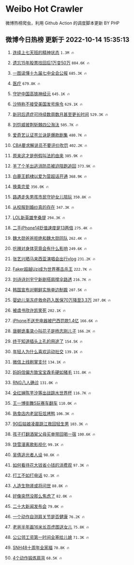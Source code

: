 # Weibo Hot Crawler 



微博热榜爬虫，利用 Github Action 的调度脚本更新 BY PHP 


## 微博今日热榜 更新于 2022-10-14 15:35:13 
1. [连续上七天班的精神状态](https://s.weibo.com/weibo?q=%23%E8%BF%9E%E7%BB%AD%E4%B8%8A%E4%B8%83%E5%A4%A9%E7%8F%AD%E7%9A%84%E7%B2%BE%E7%A5%9E%E7%8A%B6%E6%80%81%23&t=31&band_rank=1&Refer=top) `1.3M 🔥` 

1. [遗忘15年股票找回后1万变50万](https://s.weibo.com/weibo?q=%23%E9%81%97%E5%BF%9815%E5%B9%B4%E8%82%A1%E7%A5%A8%E6%89%BE%E5%9B%9E%E5%90%8E1%E4%B8%87%E5%8F%9850%E4%B8%87%23&t=31&band_rank=2&Refer=top) `884.6K 🔥` 

1. [一图读懂十九届七中全会公报](https://s.weibo.com/weibo?q=%23%E4%B8%80%E5%9B%BE%E8%AF%BB%E6%87%82%E5%8D%81%E4%B9%9D%E5%B1%8A%E4%B8%83%E4%B8%AD%E5%85%A8%E4%BC%9A%E5%85%AC%E6%8A%A5%23&t=31&band_rank=3&Refer=top) `685.3K 🔥` 

1. [医疗](https://s.weibo.com/weibo?q=%23%E5%8C%BB%E7%96%97%23&t=31&band_rank=4&Refer=top) `679.8K 🔥` 

1. [守护中国高铁神经元](https://s.weibo.com/weibo?q=%23%E5%AE%88%E6%8A%A4%E4%B8%AD%E5%9B%BD%E9%AB%98%E9%93%81%E7%A5%9E%E7%BB%8F%E5%85%83%23&t=31&band_rank=5&Refer=top) `645.1K 🔥` 

1. [沙特称不接受美国发号施令](https://s.weibo.com/weibo?q=%23%E6%B2%99%E7%89%B9%E7%A7%B0%E4%B8%8D%E6%8E%A5%E5%8F%97%E7%BE%8E%E5%9B%BD%E5%8F%91%E5%8F%B7%E6%96%BD%E4%BB%A4%23&t=31&band_rank=6&Refer=top) `629.1K 🔥` 

1. [新冠后遗症可持续数周数月甚至更长时间](https://s.weibo.com/weibo?q=%23%E6%96%B0%E5%86%A0%E5%90%8E%E9%81%97%E7%97%87%E5%8F%AF%E6%8C%81%E7%BB%AD%E6%95%B0%E5%91%A8%E6%95%B0%E6%9C%88%E7%94%9A%E8%87%B3%E6%9B%B4%E9%95%BF%E6%97%B6%E9%97%B4%23&t=31&band_rank=7&Refer=top) `529.3K 🔥` 

1. [刘恺威披荆斩棘四公淘汰](https://s.weibo.com/weibo?q=%23%E5%88%98%E6%81%BA%E5%A8%81%E6%8A%AB%E8%8D%86%E6%96%A9%E6%A3%98%E5%9B%9B%E5%85%AC%E6%B7%98%E6%B1%B0%23&t=31&band_rank=8&Refer=top) `505.7K 🔥` 

1. [爱奇艺认证苍兰诀是爆款剧集](https://s.weibo.com/weibo?q=%23%E7%88%B1%E5%A5%87%E8%89%BA%E8%AE%A4%E8%AF%81%E8%8B%8D%E5%85%B0%E8%AF%80%E6%98%AF%E7%88%86%E6%AC%BE%E5%89%A7%E9%9B%86%23&t=31&band_rank=9&Refer=top) `480.7K 🔥` 

1. [CBA要求解说员不要评价吹罚](https://s.weibo.com/weibo?q=%23CBA%E8%A6%81%E6%B1%82%E8%A7%A3%E8%AF%B4%E5%91%98%E4%B8%8D%E8%A6%81%E8%AF%84%E4%BB%B7%E5%90%B9%E7%BD%9A%23&t=31&band_rank=10&Refer=top) `402.2K 🔥` 

1. [原来这才是例假叫法的由来](https://s.weibo.com/weibo?q=%23%E5%8E%9F%E6%9D%A5%E8%BF%99%E6%89%8D%E6%98%AF%E4%BE%8B%E5%81%87%E5%8F%AB%E6%B3%95%E7%9A%84%E7%94%B1%E6%9D%A5%23&t=31&band_rank=11&Refer=top) `385.9K 🔥` 

1. [羊了个羊出逃消防员被迫陪跑追回](https://s.weibo.com/weibo?q=%23%E7%BE%8A%E4%BA%86%E4%B8%AA%E7%BE%8A%E5%87%BA%E9%80%83%E6%B6%88%E9%98%B2%E5%91%98%E8%A2%AB%E8%BF%AB%E9%99%AA%E8%B7%91%E8%BF%BD%E5%9B%9E%23&t=31&band_rank=12&Refer=top) `373.9K 🔥` 

1. [白鹿王鹤棣以爱为营超话开通](https://s.weibo.com/weibo?q=%23%E7%99%BD%E9%B9%BF%E7%8E%8B%E9%B9%A4%E6%A3%A3%E4%BB%A5%E7%88%B1%E4%B8%BA%E8%90%A5%E8%B6%85%E8%AF%9D%E5%BC%80%E9%80%9A%23&t=31&band_rank=13&Refer=top) `368.9K 🔥` 

1. [换乘恋爱](https://s.weibo.com/weibo?q=%23%E6%8D%A2%E4%B9%98%E6%81%8B%E7%88%B1%23&t=31&band_rank=14&Refer=top) `356.0K 🔥` 

1. [路遇走失男孩市民守护女儿陪玩](https://s.weibo.com/weibo?q=%23%E8%B7%AF%E9%81%87%E8%B5%B0%E5%A4%B1%E7%94%B7%E5%AD%A9%E5%B8%82%E6%B0%91%E5%AE%88%E6%8A%A4%E5%A5%B3%E5%84%BF%E9%99%AA%E7%8E%A9%23&t=31&band_rank=15&Refer=top) `350.8K 🔥` 

1. [从校服到婚纱真的存在](https://s.weibo.com/weibo?q=%23%E4%BB%8E%E6%A0%A1%E6%9C%8D%E5%88%B0%E5%A9%9A%E7%BA%B1%E7%9C%9F%E7%9A%84%E5%AD%98%E5%9C%A8%23&t=31&band_rank=16&Refer=top) `347.3K 🔥` 

1. [LOL新英雄奎桑提](https://s.weibo.com/weibo?q=%23LOL%E6%96%B0%E8%8B%B1%E9%9B%84%E5%A5%8E%E6%A1%91%E6%8F%90%23&t=31&band_rank=17&Refer=top) `294.3K 🔥` 

1. [二手iPhone14贬值速度是13两倍](https://s.weibo.com/weibo?q=%23%E4%BA%8C%E6%89%8BiPhone14%E8%B4%AC%E5%80%BC%E9%80%9F%E5%BA%A6%E6%98%AF13%E4%B8%A4%E5%80%8D%23&t=31&band_rank=18&Refer=top) `275.4K 🔥` 

1. [魏大勋爸爸拒绝和魏大勋同队](https://s.weibo.com/weibo?q=%23%E9%AD%8F%E5%A4%A7%E5%8B%8B%E7%88%B8%E7%88%B8%E6%8B%92%E7%BB%9D%E5%92%8C%E9%AD%8F%E5%A4%A7%E5%8B%8B%E5%90%8C%E9%98%9F%23&t=31&band_rank=19&Refer=top) `262.4K 🔥` 

1. [吃辣对身体究竟会有什么影响](https://s.weibo.com/weibo?q=%23%E5%90%83%E8%BE%A3%E5%AF%B9%E8%BA%AB%E4%BD%93%E7%A9%B6%E7%AB%9F%E4%BC%9A%E6%9C%89%E4%BB%80%E4%B9%88%E5%BD%B1%E5%93%8D%23&t=31&band_rank=20&Refer=top) `249.6K 🔥` 

1. [张艺兴晒马来西亚演唱会出行vlog](https://s.weibo.com/weibo?q=%23%E5%BC%A0%E8%89%BA%E5%85%B4%E6%99%92%E9%A9%AC%E6%9D%A5%E8%A5%BF%E4%BA%9A%E6%BC%94%E5%94%B1%E4%BC%9A%E5%87%BA%E8%A1%8Cvlog%23&t=31&band_rank=21&Refer=top) `231.2K 🔥` 

1. [Faker超越Uzi成为世界赛击杀王](https://s.weibo.com/weibo?q=%23Faker%E8%B6%85%E8%B6%8AUzi%E6%88%90%E4%B8%BA%E4%B8%96%E7%95%8C%E8%B5%9B%E5%87%BB%E6%9D%80%E7%8E%8B%23&t=31&band_rank=22&Refer=top) `222.7K 🔥` 

1. [刘诗诗刘宇宁新剧搭肩撑伞路透](https://s.weibo.com/weibo?q=%23%E5%88%98%E8%AF%97%E8%AF%97%E5%88%98%E5%AE%87%E5%AE%81%E6%96%B0%E5%89%A7%E6%90%AD%E8%82%A9%E6%92%91%E4%BC%9E%E8%B7%AF%E9%80%8F%23&t=31&band_rank=23&Refer=top) `216.7K 🔥` 

1. [韩国宣布对朝鲜实施单边制裁](https://s.weibo.com/weibo?q=%23%E9%9F%A9%E5%9B%BD%E5%AE%A3%E5%B8%83%E5%AF%B9%E6%9C%9D%E9%B2%9C%E5%AE%9E%E6%96%BD%E5%8D%95%E8%BE%B9%E5%88%B6%E8%A3%81%23&t=31&band_rank=24&Refer=top) `207.5K 🔥` 

1. [婴幼儿渐冻症救命药入医保70万降至3.3万](https://s.weibo.com/weibo?q=%23%E5%A9%B4%E5%B9%BC%E5%84%BF%E6%B8%90%E5%86%BB%E7%97%87%E6%95%91%E5%91%BD%E8%8D%AF%E5%85%A5%E5%8C%BB%E4%BF%9D70%E4%B8%87%E9%99%8D%E8%87%B33.3%E4%B8%87%23&t=31&band_rank=25&Refer=top) `207.0K 🔥` 

1. [被虞书欣许凯笑死](https://s.weibo.com/weibo?q=%23%E8%A2%AB%E8%99%9E%E4%B9%A6%E6%AC%A3%E8%AE%B8%E5%87%AF%E7%AC%91%E6%AD%BB%23&t=31&band_rank=26&Refer=top) `202.1K 🔥` 

1. [iPhone不送充电器被巴西罚款1.4亿](https://s.weibo.com/weibo?q=%23iPhone%E4%B8%8D%E9%80%81%E5%85%85%E7%94%B5%E5%99%A8%E8%A2%AB%E5%B7%B4%E8%A5%BF%E7%BD%9A%E6%AC%BE1.4%E4%BA%BF%23&t=31&band_rank=27&Refer=top) `166.6K 🔥` 

1. [唐朝诡事录小叫花子是杨志刚儿子](https://s.weibo.com/weibo?q=%23%E5%94%90%E6%9C%9D%E8%AF%A1%E4%BA%8B%E5%BD%95%E5%B0%8F%E5%8F%AB%E8%8A%B1%E5%AD%90%E6%98%AF%E6%9D%A8%E5%BF%97%E5%88%9A%E5%84%BF%E5%AD%90%23&t=31&band_rank=28&Refer=top) `166.2K 🔥` 

1. [终于知道插头上孔的用途了](https://s.weibo.com/weibo?q=%23%E7%BB%88%E4%BA%8E%E7%9F%A5%E9%81%93%E6%8F%92%E5%A4%B4%E4%B8%8A%E5%AD%94%E7%9A%84%E7%94%A8%E9%80%94%E4%BA%86%23&t=31&band_rank=29&Refer=top) `154.5K 🔥` 

1. [年轻人为什么喜欢运动社交](https://s.weibo.com/weibo?q=%23%E5%B9%B4%E8%BD%BB%E4%BA%BA%E4%B8%BA%E4%BB%80%E4%B9%88%E5%96%9C%E6%AC%A2%E8%BF%90%E5%8A%A8%E7%A4%BE%E4%BA%A4%23&t=31&band_rank=30&Refer=top) `139.1K 🔥` 

1. [微信上线刷掌支付](https://s.weibo.com/weibo?q=%23%E5%BE%AE%E4%BF%A1%E4%B8%8A%E7%BA%BF%E5%88%B7%E6%8E%8C%E6%94%AF%E4%BB%98%23&t=31&band_rank=31&Refer=top) `134.1K 🔥` 

1. [妈妈信偏方致宝宝毳毛硬如猪毛](https://s.weibo.com/weibo?q=%23%E5%A6%88%E5%A6%88%E4%BF%A1%E5%81%8F%E6%96%B9%E8%87%B4%E5%AE%9D%E5%AE%9D%E6%AF%B3%E6%AF%9B%E7%A1%AC%E5%A6%82%E7%8C%AA%E6%AF%9B%23&t=31&band_rank=32&Refer=top) `131.0K 🔥` 

1. [RNG八人确诊](https://s.weibo.com/weibo?q=%23RNG%E5%85%AB%E4%BA%BA%E7%A1%AE%E8%AF%8A%23&t=31&band_rank=33&Refer=top) `131.0K 🔥` 

1. [全红婵陈芋汐等出战跳水世界杯](https://s.weibo.com/weibo?q=%23%E5%85%A8%E7%BA%A2%E5%A9%B5%E9%99%88%E8%8A%8B%E6%B1%90%E7%AD%89%E5%87%BA%E6%88%98%E8%B7%B3%E6%B0%B4%E4%B8%96%E7%95%8C%E6%9D%AF%23&t=31&band_rank=34&Refer=top) `116.7K 🔥` 

1. [王一博街舞5玩赛车翻车](https://s.weibo.com/weibo?q=%23%E7%8E%8B%E4%B8%80%E5%8D%9A%E8%A1%97%E8%88%9E5%E7%8E%A9%E8%B5%9B%E8%BD%A6%E7%BF%BB%E8%BD%A6%23&t=31&band_rank=35&Refer=top) `110.0K 🔥` 

1. [熟食店内老鼠狂炫烤鸭](https://s.weibo.com/weibo?q=%23%E7%86%9F%E9%A3%9F%E5%BA%97%E5%86%85%E8%80%81%E9%BC%A0%E7%8B%82%E7%82%AB%E7%83%A4%E9%B8%AD%23&t=31&band_rank=36&Refer=top) `106.3K 🔥` 

1. [90后姑娘凌晨跳江救回轻生男](https://s.weibo.com/weibo?q=%2390%E5%90%8E%E5%A7%91%E5%A8%98%E5%87%8C%E6%99%A8%E8%B7%B3%E6%B1%9F%E6%95%91%E5%9B%9E%E8%BD%BB%E7%94%9F%E7%94%B7%23&t=31&band_rank=37&Refer=top) `103.3K 🔥` 

1. [孩子打翻酒架父母买单带回喝一宿](https://s.weibo.com/weibo?q=%23%E5%AD%A9%E5%AD%90%E6%89%93%E7%BF%BB%E9%85%92%E6%9E%B6%E7%88%B6%E6%AF%8D%E4%B9%B0%E5%8D%95%E5%B8%A6%E5%9B%9E%E5%96%9D%E4%B8%80%E5%AE%BF%23&t=31&band_rank=38&Refer=top) `100.6K 🔥` 

1. [饶雪漫离歌影视化](https://s.weibo.com/weibo?q=%23%E9%A5%B6%E9%9B%AA%E6%BC%AB%E7%A6%BB%E6%AD%8C%E5%BD%B1%E8%A7%86%E5%8C%96%23&t=31&band_rank=39&Refer=top) `99.1K 🔥` 

1. [吴倩追光者人设](https://s.weibo.com/weibo?q=%23%E5%90%B4%E5%80%A9%E8%BF%BD%E5%85%89%E8%80%85%E4%BA%BA%E8%AE%BE%23&t=31&band_rank=40&Refer=top) `98.6K 🔥` 

1. [如何看待花大钱省小钱的消费观](https://s.weibo.com/weibo?q=%23%E5%A6%82%E4%BD%95%E7%9C%8B%E5%BE%85%E8%8A%B1%E5%A4%A7%E9%92%B1%E7%9C%81%E5%B0%8F%E9%92%B1%E7%9A%84%E6%B6%88%E8%B4%B9%E8%A7%82%23&t=31&band_rank=41&Refer=top) `97.3K 🔥` 

1. [打工不如打电话](https://s.weibo.com/weibo?q=%23%E6%89%93%E5%B7%A5%E4%B8%8D%E5%A6%82%E6%89%93%E7%94%B5%E8%AF%9D%23&t=31&band_rank=42&Refer=top) `92.1K 🔥` 

1. [人造生物肾或将问世](https://s.weibo.com/weibo?q=%23%E4%BA%BA%E9%80%A0%E7%94%9F%E7%89%A9%E8%82%BE%E6%88%96%E5%B0%86%E9%97%AE%E4%B8%96%23&t=31&band_rank=43&Refer=top) `88.8K 🔥` 

1. [好像突然没那么焦虑了](https://s.weibo.com/weibo?q=%23%E5%A5%BD%E5%83%8F%E7%AA%81%E7%84%B6%E6%B2%A1%E9%82%A3%E4%B9%88%E7%84%A6%E8%99%91%E4%BA%86%23&t=31&band_rank=44&Refer=top) `82.0K 🔥` 

1. [二十大新闻发布会](https://s.weibo.com/weibo?q=%23%E4%BA%8C%E5%8D%81%E5%A4%A7%E6%96%B0%E9%97%BB%E5%8F%91%E5%B8%83%E4%BC%9A%23&t=31&band_rank=45&Refer=top) `79.0K 🔥` 

1. [一个动作自测肩关节是否健康](https://s.weibo.com/weibo?q=%23%E4%B8%80%E4%B8%AA%E5%8A%A8%E4%BD%9C%E8%87%AA%E6%B5%8B%E8%82%A9%E5%85%B3%E8%8A%82%E6%98%AF%E5%90%A6%E5%81%A5%E5%BA%B7%23&t=31&band_rank=46&Refer=top) `76.2K 🔥` 

1. [老爸半年画16米长百虎图送女儿](https://s.weibo.com/weibo?q=%23%E8%80%81%E7%88%B8%E5%8D%8A%E5%B9%B4%E7%94%BB16%E7%B1%B3%E9%95%BF%E7%99%BE%E8%99%8E%E5%9B%BE%E9%80%81%E5%A5%B3%E5%84%BF%23&t=31&band_rank=47&Refer=top) `75.8K 🔥` 

1. [公公领工资第一时间全塞给儿媳](https://s.weibo.com/weibo?q=%23%E5%85%AC%E5%85%AC%E9%A2%86%E5%B7%A5%E8%B5%84%E7%AC%AC%E4%B8%80%E6%97%B6%E9%97%B4%E5%85%A8%E5%A1%9E%E7%BB%99%E5%84%BF%E5%AA%B3%23&t=31&band_rank=48&Refer=top) `71.3K 🔥` 

1. [SNH48十周年全家福](https://s.weibo.com/weibo?q=%23SNH48%E5%8D%81%E5%91%A8%E5%B9%B4%E5%85%A8%E5%AE%B6%E7%A6%8F%23&t=31&band_rank=49&Refer=top) `70.8K 🔥` 

1. [4个动作锻炼肩背](https://s.weibo.com/weibo?q=%234%E4%B8%AA%E5%8A%A8%E4%BD%9C%E9%94%BB%E7%82%BC%E8%82%A9%E8%83%8C%23&t=31&band_rank=50&Refer=top) `68.5K 🔥` 

